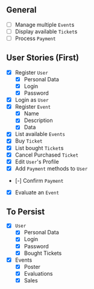 

## General
- [ ] Manage multiple `Event`s
- [ ] Display available `Ticket`s
- [ ] Process `Payment`

## User Stories (First)
- [x] Register `User`
  - [x] Personal Data
  - [x] Login
  - [x] Password
- [x] Login as `User`
- [x] Register `Event`
  - [x] Name  
  - [x] Description  
  - [x] Data  
- [x] List available `Events`  
- [x] Buy `Ticket`  
- [x] List bought `Ticket`s
- [x] Cancel Purchased `Ticket` 
- [x] Edit `User`'s Profile
- [x] Add `Payment` methods to `User`
- [-] Confirm `Payment`
- [x] Evaluate an `Event`

## To Persist
- [x] `User`
    - [x] Personal Data
    - [x] Login
    - [x] Password
    - [x] Bought Tickets
- [x] Events
    - [x] Poster
    - [x] Evaluations
    - [x] Sales